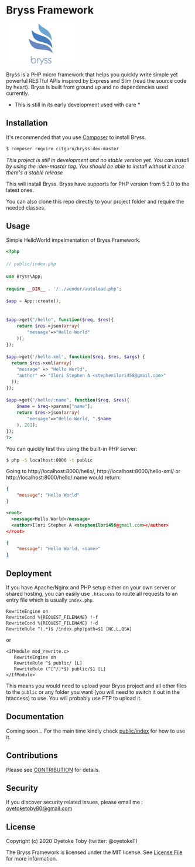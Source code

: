 # Bryss Framework

![Bryss](assets/bryss.png)

Bryss is a PHP micro framework that helps you quickly write simple yet powerful RESTful APIs inspired by Express and Slim (read the source code by heart). Bryss is built from ground up and no dependencies used currently.

* This is still in its early development used with care *

## Installation

It's recommended that you use [Composer](https://getcomposer.org/) to install Bryss.

```bash
$ composer require citguru/bryss:dev-master
```
*This project is still in development and no stable version yet. You can install by using the :dev-master tag. You should be able to install without it once there's a stable release*

This will install Bryss. Bryss have supports for PHP version from 5.3.0 to the latest ones.

You can also clone this repo directly to your project folder and require the needed classes.


## Usage

Simple HelloWorld impelmentation of Bryss Framework.

```php
<?php

// public/index.php

use Bryss\App;

require __DIR__ . '/../vendor/autoload.php';

$app = App::create();


$app->get("/hello", function($req, $res){
    return $res->json(array(
        "message"=>"Hello World"
    ));
});

$app->get('/hello-xml', function($req, $res, $args) {
  return $res->xml(array(
    "message" => "Hello World",
    "author" => "Ilori Stephen A <stephenilori458@gmail.com>"
  ));
});

$app->get("/hello/:name", function($req, $res){
    $name = $req->params["name"];
    return $res->json(array(
        "message"=>"Hello World, ".$name
    ), 201);
});
?>
```

You can quickly test this using the built-in PHP server:

```bash
$ php -S localhost:8000 -t public
```

Going to http://localhost:8000/hello/, http://localhost:8000/hello-xml/ or http://localhost:8000/hello/:name would return:

```json
{
    "message": "Hello World"
}
```

```xml
<root>
  <message>Hello World</message>
  <author>Ilori Stephen A <stephenilori458@gmail.com></author>
</root>
```

```json
{
    "message": "Hello World, <name>"
}
```

## Deployment

If you have Apache/Nginx and PHP setup either on your own server or shared hosting, you can easily use `.htaccess` to route all requests to an entry file which is usually `index.php`.

```
RewriteEngine on
RewriteCond %{REQUEST_FILENAME} !-f
RewriteCond %{REQUEST_FILENAME} !-d
RewriteRule ^(.*)$ /index.php?path=$1 [NC,L,QSA]
```

or

```
<IfModule mod_rewrite.c>
   RewriteEngine on
   RewriteRule ^$ public/ [L]
   RewriteRule (^[^/]*$) public/$1 [L]
</IfModule>
```

This means you would need to upload your Bryss project and all other files to the `public` or any folder you want (you will need to switch it out in the htaccess) to use. You will probably use FTP to upload it.

## Documentation

Coming soon... For the main time kindly check [public/index](public/index.php) for how to use it.

## Contributions

Please see [CONTRIBUTION](CONTRIBUTION.md) for details.

## Security

If you discover security related issues, please email me : oyetoketoby80@gmail.com

## License

Copyright (c) 2020 Oyetoke Toby (twitter: @oyetokeT)

The Bryss Framework is licensed under the MIT license. See [License File](LICENSE.md) for more information.

